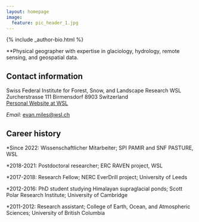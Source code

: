 ```yaml
---
layout: homepage
image:
  feature: pic_header_1.jpg
---
```


<footer role="contentinfo">
  <div class="article-author-bottom">
    {% include _author-bio.html %}
  </div>
</footer>


**Physical geographer with expertise in glaciology, hydrology, remote sensing, and geospatial data.

## Contact information

Swiss Federal Institute for Forest, Snow, and Landscape Research WSL
Zurcherstrasse 111
Birmensdorf 8903
Switzerland  
<a href="[http://example.com](https://www.wsl.ch/en/employees/miles.html)">Personal Website at WSL</a>

*Email:* evan.miles@wsl.ch

## Career history

*Since 2022: Wissenschaftlicher Mitarbeiter; SPI PAMIR and SNF PASTURE, WSL

*2018-2021: Postdoctoral researcher; ERC RAVEN project, WSL

*2017-2018: Research Fellow; NERC EverDrill project; University of Leeds

*2012-2016: PhD student studying Himalayan supraglacial ponds; Scott Polar Research Institute; University of Cambridge

*2011-2012: Research assistant; College of Earth, Ocean, and Atmospheric Sciences; University of British Columbia
